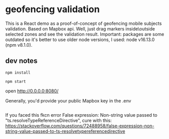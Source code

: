 # geofencing validation
This is a React demo as a proof-of-concept of geofencing mobile subjects validation. Based on Mapbox api. Well, just drag markers inside\outside selected zones and see the validation result.
Important: packages are some outdated so it's better to use older node versions, I used: node v16.13.0 (npm v8.1.0).

## dev notes
```npm install```

```npm start```

open http://0.0.0.0:8080/

Generally, you'd provide your public Mapbox key in the .env

```MAPBOX_API_KEY=pk....
```
If you faced this fkcn error False expression: Non-string value passed to "ts.resolveTypeReferenceDirective", 
cure with this: https://stackoverflow.com/questions/72488958/false-expression-non-string-value-passed-to-ts-resolvetypereferencedirective
